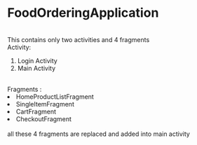 # FoodOrderingApplication
<br/>
This contains only two activities and  4 fragments 
<br/>
Activity:
<ol type="1">
         <li>Login Activity</li>
         <li>Main Activity</li>
 </ol>
 <br/>
Fragments :
         <li>HomeProductListFragment</li>
         <li>SingleItemFragment</li>
         <li>CartFragment</li>
         <li>CheckoutFragment</li>
<br/>
all these 4 fragments are replaced and added into main activity
<br/>
